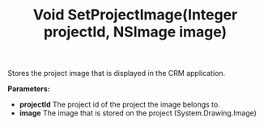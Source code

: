 ﻿---
uid: crmscript_ref_NSProjectAgent_SetProjectImage
title: Void SetProjectImage(Integer projectId, NSImage image)
intellisense: NSProjectAgent.SetProjectImage
keywords: NSProjectAgent, SetProjectImage
so.topic: reference
---

Stores the project image that is displayed in the CRM application.

**Parameters:**
 - **projectId** The project id of the project the image belongs to.
 - **image** The image that is stored on the project (System.Drawing.Image)
